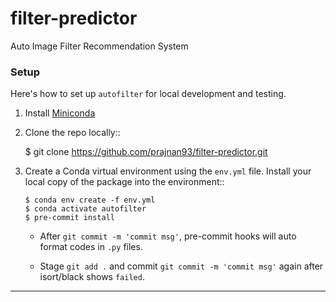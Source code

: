 # filter-predictor
Auto Image Filter Recommendation System 

### Setup

Here's how to set up `autofilter` for local development and testing.

1. Install [Miniconda](https://conda.io/miniconda.html)

2. Clone the repo locally::

    $ git clone https://github.com/prajnan93/filter-predictor.git

3. Create a Conda virtual environment using the `env.yml` file.  Install your local copy of the package into the environment::

    ```
    $ conda env create -f env.yml
    $ conda activate autofilter
    $ pre-commit install
    ```

    - After `git commit -m 'commit msg'`, pre-commit hooks will auto format codes in `.py` files.

    - Stage `git add .` and commit `git commit -m 'commit msg'` again after isort/black shows `failed`.

___
